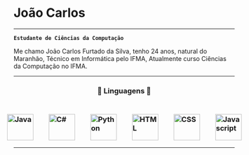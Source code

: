 # **João Carlos**

---
**`Estudante de Ciências da Computação`** 

Me chamo João Carlos Furtado da Silva, tenho 24 anos, natural do Maranhão, Técnico em Informática pelo IFMA, Atualmente curso Ciências da Computação no IFMA.

---

<h3><center><b>🤖 Linguagens 🤖</b></center><h3>
<br>

<div style="display: flex; justify-content: center; align-items: center; gap: 35px;">
    <img
        alt="Java"
        title="Java"
        width="60px"
        src="https://cdn.jsdelivr.net/gh/devicons/devicon@latest/icons/java/java-original-wordmark.svg" 
    />
    <img
        alt="C#"
        title="C#"
        width="60px"
        src="https://cdn.jsdelivr.net/gh/devicons/devicon@latest/icons/csharp/csharp-original.svg" 
    />
    <img
        alt="Python"
        title="Python"
        width="60px"
        src="https://cdn.jsdelivr.net/gh/devicons/devicon@latest/icons/python/python-original-wordmark.svg" 
    />
    <img
        alt="HTML"
        title="HTML"
        width="60px"
        src="https://cdn.jsdelivr.net/gh/devicons/devicon@latest/icons/html5/html5-original-wordmark.svg" 
    />
    <img
        alt="CSS"
        title="CSS"
        width="60px"
        src="https://cdn.jsdelivr.net/gh/devicons/devicon@latest/icons/css3/css3-original-wordmark.svg" 
    />
    <img
        alt="Javascript"
        title="Javascript"
        width="60px"
        src="https://cdn.jsdelivr.net/gh/devicons/devicon@latest/icons/javascript/javascript-original.svg" 
    />
</div>

---
